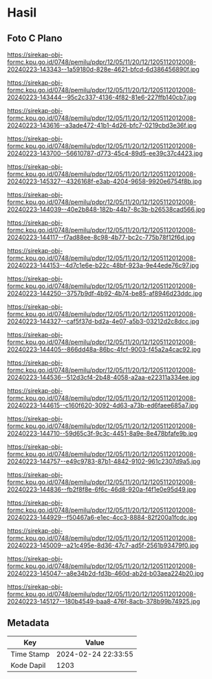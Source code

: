 # Hasil

## Foto C Plano

https://sirekap-obj-formc.kpu.go.id/0748/pemilu/pdpr/12/05/11/20/12/1205112012008-20240223-143343--1a59180d-828e-4621-bfcd-6d386456890f.jpg

https://sirekap-obj-formc.kpu.go.id/0748/pemilu/pdpr/12/05/11/20/12/1205112012008-20240223-143444--95c2c337-4136-4f82-81e6-227ffb140cb7.jpg

https://sirekap-obj-formc.kpu.go.id/0748/pemilu/pdpr/12/05/11/20/12/1205112012008-20240223-143616--a3ade472-41b1-4d26-bfc7-0219cbd3e36f.jpg

https://sirekap-obj-formc.kpu.go.id/0748/pemilu/pdpr/12/05/11/20/12/1205112012008-20240223-143700--56610787-d773-45c4-89d5-ee39c37c4423.jpg

https://sirekap-obj-formc.kpu.go.id/0748/pemilu/pdpr/12/05/11/20/12/1205112012008-20240223-145327--4326168f-e3ab-4204-9658-9920e6754f8b.jpg

https://sirekap-obj-formc.kpu.go.id/0748/pemilu/pdpr/12/05/11/20/12/1205112012008-20240223-144039--40e2b848-182b-44b7-8c3b-b26538cad566.jpg

https://sirekap-obj-formc.kpu.go.id/0748/pemilu/pdpr/12/05/11/20/12/1205112012008-20240223-144117--f7ad88ee-8c98-4b77-bc2c-775b78f12f6d.jpg

https://sirekap-obj-formc.kpu.go.id/0748/pemilu/pdpr/12/05/11/20/12/1205112012008-20240223-144153--4d7c1e6e-b22c-48bf-923a-9e44ede76c97.jpg

https://sirekap-obj-formc.kpu.go.id/0748/pemilu/pdpr/12/05/11/20/12/1205112012008-20240223-144250--3757b9df-4b92-4b74-be85-af8946d23ddc.jpg

https://sirekap-obj-formc.kpu.go.id/0748/pemilu/pdpr/12/05/11/20/12/1205112012008-20240223-144327--caf5f37d-bd2a-4e07-a5b3-03212d2c8dcc.jpg

https://sirekap-obj-formc.kpu.go.id/0748/pemilu/pdpr/12/05/11/20/12/1205112012008-20240223-144405--866dd48a-86bc-4fcf-9003-f45a2a4cac92.jpg

https://sirekap-obj-formc.kpu.go.id/0748/pemilu/pdpr/12/05/11/20/12/1205112012008-20240223-144536--512d3cf4-2b48-4058-a2aa-e22311a334ee.jpg

https://sirekap-obj-formc.kpu.go.id/0748/pemilu/pdpr/12/05/11/20/12/1205112012008-20240223-144615--c160f620-3092-4d63-a73b-ed6faee685a7.jpg

https://sirekap-obj-formc.kpu.go.id/0748/pemilu/pdpr/12/05/11/20/12/1205112012008-20240223-144710--59d65c3f-9c3c-4451-8a9e-8e478bfafe9b.jpg

https://sirekap-obj-formc.kpu.go.id/0748/pemilu/pdpr/12/05/11/20/12/1205112012008-20240223-144757--e49c9783-87b1-4842-9102-961c2307d9a5.jpg

https://sirekap-obj-formc.kpu.go.id/0748/pemilu/pdpr/12/05/11/20/12/1205112012008-20240223-144836--fb2f8f8e-6f6c-46d8-920a-f4f1e0e95d49.jpg

https://sirekap-obj-formc.kpu.go.id/0748/pemilu/pdpr/12/05/11/20/12/1205112012008-20240223-144929--f50467a6-e1ec-4cc3-8884-82f200a1fcdc.jpg

https://sirekap-obj-formc.kpu.go.id/0748/pemilu/pdpr/12/05/11/20/12/1205112012008-20240223-145009--a21c495e-8d36-47c7-ad5f-2561b93479f0.jpg

https://sirekap-obj-formc.kpu.go.id/0748/pemilu/pdpr/12/05/11/20/12/1205112012008-20240223-145047--a8e34b2d-fd3b-460d-ab2d-b03aea224b20.jpg

https://sirekap-obj-formc.kpu.go.id/0748/pemilu/pdpr/12/05/11/20/12/1205112012008-20240223-145127--180b4549-baa8-476f-8acb-378b99b74925.jpg


## Metadata

| Key        | Value               |
| ---------- | ------------------- |
| Time Stamp | 2024-02-24 22:33:55 |
| Kode Dapil | 1203                |



